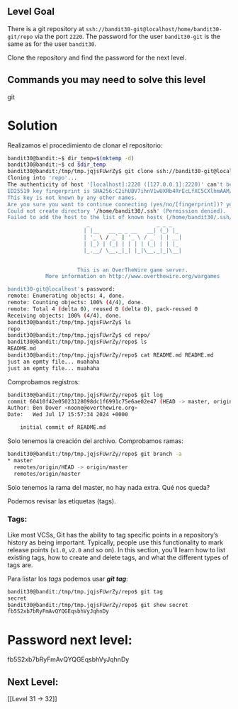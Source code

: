 ## Level Goal

There is a git repository at `ssh://bandit30-git@localhost/home/bandit30-git/repo` via the port `2220`. The password for the user `bandit30-git` is the same as for the user `bandit30`.

Clone the repository and find the password for the next level.

## Commands you may need to solve this level

git

# Solution
Realizamos el procedimiento de clonar el repositorio:
```sh
bandit30@bandit:~$ dir_temp=$(mktemp -d)
bandit30@bandit:~$ cd $dir_temp
bandit30@bandit:/tmp/tmp.jqjsFUwrZy$ git clone ssh://bandit30-git@localhost:2220/home/bandit30-git/repo
Cloning into 'repo'...
The authenticity of host '[localhost]:2220 ([127.0.0.1]:2220)' can't be established.
ED25519 key fingerprint is SHA256:C2ihUBV7ihnV1wUXRb4RrEcLfXC5CXlhmAAM/urerLY.
This key is not known by any other names.
Are you sure you want to continue connecting (yes/no/[fingerprint])? yes
Could not create directory '/home/bandit30/.ssh' (Permission denied).
Failed to add the host to the list of known hosts (/home/bandit30/.ssh/known_hosts).
                         _                     _ _ _   
                        | |__   __ _ _ __   __| (_) |_ 
                        | '_ \ / _` | '_ \ / _` | | __|
                        | |_) | (_| | | | | (_| | | |_ 
                        |_.__/ \__,_|_| |_|\__,_|_|\__|
                                                       

                      This is an OverTheWire game server. 
            More information on http://www.overthewire.org/wargames

bandit30-git@localhost's password: 
remote: Enumerating objects: 4, done.
remote: Counting objects: 100% (4/4), done.
remote: Total 4 (delta 0), reused 0 (delta 0), pack-reused 0
Receiving objects: 100% (4/4), done.
bandit30@bandit:/tmp/tmp.jqjsFUwrZy$ ls
repo
bandit30@bandit:/tmp/tmp.jqjsFUwrZy$ cd repo/
bandit30@bandit:/tmp/tmp.jqjsFUwrZy/repo$ ls
README.md
bandit30@bandit:/tmp/tmp.jqjsFUwrZy/repo$ cat README.md README.md 
just an epmty file... muahaha
just an epmty file... muahaha
```

Comprobamos registros:
```sh
bandit30@bandit:/tmp/tmp.jqjsFUwrZy/repo$ git log
commit 60410f42e05023128098dc1f6991c75e6ae02e47 (HEAD -> master, origin/master, origin/HEAD)
Author: Ben Dover <noone@overthewire.org>
Date:   Wed Jul 17 15:57:34 2024 +0000

    initial commit of README.md
```
Solo tenemos la creación del archivo. Comprobamos ramas:
```sh
bandit30@bandit:/tmp/tmp.jqjsFUwrZy/repo$ git branch -a
* master
  remotes/origin/HEAD -> origin/master
  remotes/origin/master
```
Solo tenemos la rama del master, no hay nada extra. Qué nos queda?

Podemos revisar las etiquetas (tags). 
### Tags:
Like most VCSs, Git has the ability to tag specific points in a repository’s history as being important. Typically, people use this functionality to mark release points (`v1.0`, `v2.0` and so on). In this section, you’ll learn how to list existing tags, how to create and delete tags, and what the different types of tags are.

Para listar los *tags* podemos usar ***git tag***:
```sh
bandit30@bandit:/tmp/tmp.jqjsFUwrZy/repo$ git tag
secret
bandit30@bandit:/tmp/tmp.jqjsFUwrZy/repo$ git show secret
fb5S2xb7bRyFmAvQYQGEqsbhVyJqhnDy
```

# Password next level:

fb5S2xb7bRyFmAvQYQGEqsbhVyJqhnDy

## Next Level:
[[Level 31 -> 32]]
